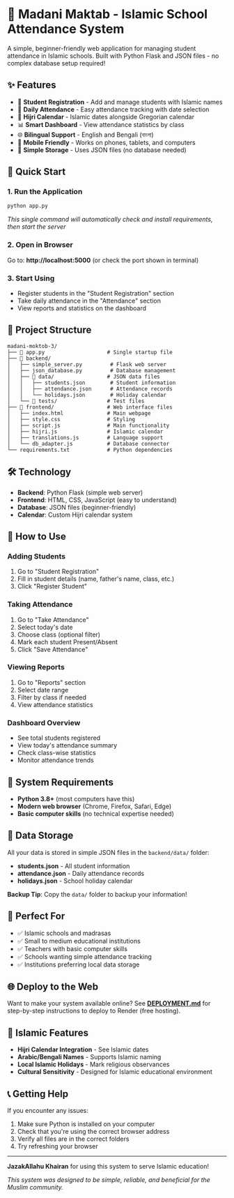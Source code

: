 # 🕌 Madani Maktab - Islamic School Attendance System

A simple, beginner-friendly web application for managing student attendance in Islamic schools. Built with Python Flask and JSON files - no complex database setup required!

## ✨ Features

- 📝 **Student Registration** - Add and manage students with Islamic names
- 📅 **Daily Attendance** - Easy attendance tracking with date selection
- 🌙 **Hijri Calendar** - Islamic dates alongside Gregorian calendar
- 📊 **Smart Dashboard** - View attendance statistics by class
- 🌐 **Bilingual Support** - English and Bengali (বাংলা)
- 📱 **Mobile Friendly** - Works on phones, tablets, and computers
- 💾 **Simple Storage** - Uses JSON files (no database needed)

## 🚀 Quick Start

### 1. Run the Application
```bash
python app.py
```
*This single command will automatically check and install requirements, then start the server*

### 2. Open in Browser
Go to: **http://localhost:5000** (or check the port shown in terminal)

### 3. Start Using
- Register students in the "Student Registration" section
- Take daily attendance in the "Attendance" section  
- View reports and statistics on the dashboard

## 📁 Project Structure

```
madani-moktob-3/
├── 🚀 app.py                    # Single startup file
├── 📁 backend/
│   ├── simple_server.py         # Flask web server
│   ├── json_database.py         # Database management
│   ├── 📁 data/                 # JSON data files
│   │   ├── students.json        # Student information
│   │   ├── attendance.json      # Attendance records
│   │   └── holidays.json        # Holiday calendar
│   └── 📁 tests/                # Test files
├── 📁 frontend/                 # Web interface files
│   ├── index.html              # Main webpage
│   ├── style.css               # Styling
│   ├── script.js               # Main functionality
│   ├── hijri.js                # Islamic calendar
│   ├── translations.js         # Language support
│   └── db_adapter.js           # Database connector
└── requirements.txt            # Python dependencies
```

## 🛠️ Technology

- **Backend**: Python Flask (simple web server)
- **Frontend**: HTML, CSS, JavaScript (easy to understand)
- **Database**: JSON files (beginner-friendly)
- **Calendar**: Custom Hijri calendar system

## 📖 How to Use

### Adding Students
1. Go to "Student Registration"
2. Fill in student details (name, father's name, class, etc.)
3. Click "Register Student"

### Taking Attendance  
1. Go to "Take Attendance"
2. Select today's date
3. Choose class (optional filter)
4. Mark each student Present/Absent
5. Click "Save Attendance"

### Viewing Reports
1. Go to "Reports" section
2. Select date range
3. Filter by class if needed
4. View attendance statistics

### Dashboard Overview
- See total students registered
- View today's attendance summary
- Check class-wise statistics
- Monitor attendance trends

## 🔧 System Requirements

- **Python 3.8+** (most computers have this)
- **Modern web browser** (Chrome, Firefox, Safari, Edge)
- **Basic computer skills** (no technical expertise needed)

## 💾 Data Storage

All your data is stored in simple JSON files in the `backend/data/` folder:
- **students.json** - All student information
- **attendance.json** - Daily attendance records  
- **holidays.json** - School holiday calendar

**Backup Tip**: Copy the `data/` folder to backup your information!

## 🌟 Perfect For

- ✅ Islamic schools and madrasas
- ✅ Small to medium educational institutions  
- ✅ Teachers with basic computer skills
- ✅ Schools wanting simple attendance tracking
- ✅ Institutions preferring local data storage

## 🌐 Deploy to the Web

Want to make your system available online? See **[DEPLOYMENT.md](DEPLOYMENT.md)** for step-by-step instructions to deploy to Render (free hosting).

## 🤲 Islamic Features

- **Hijri Calendar Integration** - See Islamic dates
- **Arabic/Bengali Names** - Supports Islamic naming
- **Local Islamic Holidays** - Mark religious observances
- **Cultural Sensitivity** - Designed for Islamic educational environment

## 📞 Getting Help

If you encounter any issues:
1. Make sure Python is installed on your computer
2. Check that you're using the correct browser address
3. Verify all files are in the correct folders
4. Try refreshing your browser

---

**JazakAllahu Khairan** for using this system to serve Islamic education! 

*This system was designed to be simple, reliable, and beneficial for the Muslim community.* 